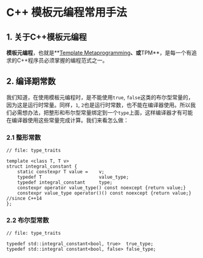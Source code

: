 # C++ 模板元编程常用手法

## 1. 关于C++模板元编程

**模板元编程**，也就是**[Template Metaprogramming](https://en.wikipedia.org/wiki/Template_metaprogramming)**、或**TPM**，是每一个有追求的C++程序员必须掌握的编程范式之一。

## 2. 编译期常数

我们知道，在使用模板元编程时，是不能使用`true`, `false`这类的布尔型常量的，因为这是运行时常量。同样，`1`, `2`也是运行时常数，也不能在编译器使用。所以我们必需想办法，把整形和布尔型常量绑定到一个`type`上面，这样编译器才有可能在编译器使用这些常量完成计算。我们来看怎么做：

### 2.1 整形常数

```
// file: type_traits

template <class T, T v>
struct integral_constant {
    static constexpr T value =    v;
    typedef T                     value_type;
    typedef integral_constant     type;
    constexpr operator value_type() const noexcept {return value;}
    constexpr value_type operator()() const noexcept {return value;} //since C++14
};
```

### 2.2 布尔型常数

```
// file: type_traits

typedef std::integral_constant<bool, true>  true_type;
typedef std::integral constant<bool, false> false_type;
```